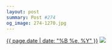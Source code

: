 ```yaml
---
layout: post
summary: Post #274
og_image: 274-1270.jpg
---
```


<p>
  <time><a href="/274">{{ page.date | date: "%B %e, %Y" }}</a></time>
  <a href="/274"><img src="{{ site.assets_url }}/274-635.jpg" srcset="{{ site.assets_url }}/274-1270.jpg 1270w, {{ site.assets_url }}/274-952.jpg 952w, {{ site.assets_url }}/274-635.jpg 635w, {{ site.assets_url }}/274-318.jpg 318w" sizes="(min-width: 700px) 50vw, calc(100vw - 2rem)" /></a>
</p>
